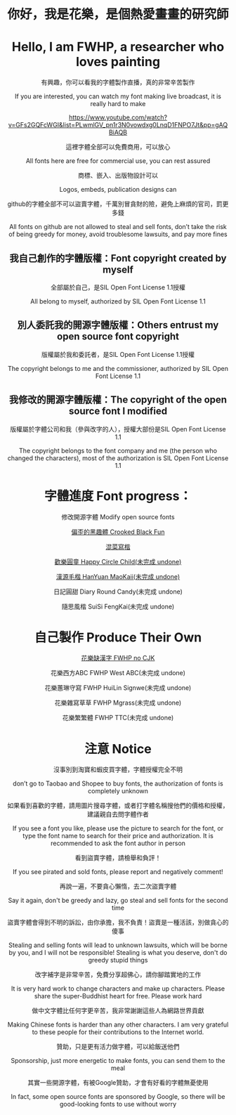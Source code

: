 <div align="center">

# 你好，我是花樂，是個熱愛畫畫的研究師
# Hello, I am FWHP, a researcher who loves painting

有興趣，你可以看我的字體製作直播，真的非常辛苦製作

If you are interested, you can watch my font making live broadcast, it is really hard to make

https://www.youtube.com/watch?v=GFs2GQFcWGI&list=PLwmlGV_pn1r3N0vowdxg0LnqD1FNPO7Jt&pp=gAQBiAQB

這裡字體全部可以免費商用，可以放心

All fonts here are free for commercial use, you can rest assured

商標、嵌入、出版物設計可以

Logos, embeds, publication designs can

github的字體全部不可以盜賣字體，千萬別冒貪財的險，避免上麻煩的官司，罰更多錢

All fonts on github are not allowed to steal and sell fonts, don’t take the risk of being greedy for money, avoid troublesome lawsuits, and pay more fines
  
## 我自己創作的字體版權：Font copyright created by myself

全部屬於自己，是SIL Open Font License 1.1授權

All belong to myself, authorized by SIL Open Font License 1.1

## 別人委託我的開源字體版權：Others entrust my open source font copyright

版權屬於我和委託者，是SIL Open Font License 1.1授權

The copyright belongs to me and the commissioner, authorized by SIL Open Font License 1.1

## 我修改的開源字體版權：The copyright of the open source font I modified

版權屬於字體公司和我（參與改字的人），授權大部份是SIL Open Font License 1.1

The copyright belongs to the font company and me (the person who changed the characters), most of the authorization is SIL Open Font License 1.1

# 字體進度 Font progress：
  
[]()

修改開源字體 Modify open source fonts

[偏歪的黑趣體 Crooked Black Fun](https://github.com/FWHP-Enfun/Crooked-Black-Fun)

[混菜寫楷](https://github.com/FWHP-Enfun/Mixed-VsWeKai)

[歡樂圓童 Happy Circle Child(未完成 undone)](https://github.com/FWHP-Enfun/FWHP-Font/blob/main/Progress/Happy%20Circle%20Child.md)

[漢源毛楷 HanYuan MaoKaii(未完成 undone)](https://github.com/FWHP-Enfun/FWHP-Font/blob/main/Progress/HanYuan%20MaoKaii.md)
  
日記圓甜 Diary Round Candy(未完成 undone)
  
隨思風楷 SuiSi FengKai(未完成 undone)

# 自己製作 Produce Their Own

[花樂缺漢字 FWHP no CJK](https://github.com/FWHP-Enfun/FWHP-no-CJK)

花樂西方ABC FWHP West ABC(未完成 undone)

花樂蕙琳守寫 FWHP HuiLin Signwe(未完成 undone)

花樂雜寫草草 FWHP Mgrass(未完成 undone)

花樂繁繁體 FWHP TTC(未完成 undone)

# 注意 Notice

沒事別到淘寶和蝦皮買字體，字體授權完全不明

don’t go to Taobao and Shopee to buy fonts, the authorization of fonts is completely unknown

如果看到喜歡的字體，請用圖片搜尋字體，或者打字體名稱搜他們的價格和授權，建議親自去問字體作者

If you see a font you like, please use the picture to search for the font, or type the font name to search for their price and authorization. It is recommended to ask the font author in person

看到盜賣字體，請檢舉和負評！

If you see pirated and sold fonts, please report and negatively comment!

再說一遍，不要貪心懶惰，去二次盜賣字體

Say it again, don't be greedy and lazy, go steal and sell fonts for the second time

盜賣字體會得到不明的訴訟，由你承擔，我不負責！盜賣是一種活該，別做貪心的傻事

Stealing and selling fonts will lead to unknown lawsuits, which will be borne by you, and I will not be responsible! Stealing is what you deserve, don't do greedy stupid things

改字補字是非常辛苦，免費分享超佛心，請你腳踏實地的工作

It is very hard work to change characters and make up characters. Please share the super-Buddhist heart for free. Please work hard

做中文字體比任何字更辛苦，我非常謝謝這些人為網路世界貢獻

Making Chinese fonts is harder than any other characters. I am very grateful to these people for their contributions to the Internet world.

贊助，只是更有活力做字體，可以給飯送他們

Sponsorship, just more energetic to make fonts, you can send them to the meal

其實一些開源字體，有被Google贊助，才會有好看的字體無憂使用

In fact, some open source fonts are sponsored by Google, so there will be good-looking fonts to use without worry


<!--
**FWHP-Enfun/FWHP-Enfun** is a ✨ _special_ ✨ repository because its `README.md` (this file) appears on your GitHub profile.

Here are some ideas to get you started:

- 🔭 I’m currently working on ...
- 🌱 I’m currently learning ...
- 👯 I’m looking to collaborate on ...
- 🤔 I’m looking for help with ...
- 💬 Ask me about ...
- 📫 How to reach me: ...
- 😄 Pronouns: ...
- ⚡ Fun fact: ...
-->
